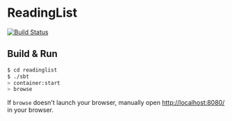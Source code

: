 # ReadingList #

[![Build Status](https://travis-ci.org/gregoriomelo/readinglist-scala.svg?branch=master)](https://travis-ci.org/gregoriomelo/readinglist-scala)

## Build & Run ##

```sh
$ cd readinglist
$ ./sbt
> container:start
> browse
```

If `browse` doesn't launch your browser, manually open [http://localhost:8080/](http://localhost:8080/) in your browser.
